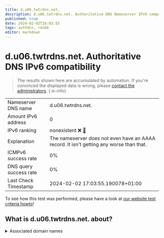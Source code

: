 ```yaml
---
title: d.u06.twtrdns.net.
description: d.u06.twtrdns.net. Authoritative DNS Nameserver IPv6 compatibility
published: true
date: 2024-02-02T16:03:55
tags: authdns, rank6
editor: markdown
---
```


# d.u06.twtrdns.net. Authoritative DNS IPv6 compatibility

> The results shown here are accumulated by automation. If you're convinced the displayed data is wrong, please [contact the administrators](/howto/chat). 
{.is-info}




|   |   |
| - | - |
| Nameserver DNS name | d.u06.twtrdns.net.
| Amount IPv6 address | 0
| IPv6 ranking | nonexistent :x: [🔗](/howto/ranking) |
| Explanation | The nameserver does not even have an AAAA record. It isn't getting any worse than that. |
| ICMPv6 success rate | 0%|
| DNS query success rate | 0% |
| Last Check Timestamp | 2024-02-02 17:03:55.190078+01:00 |

To see how this test was performed, please have a look at [our website test criteria howto](/howto/testcriteria/authdns)!


## What is d.u06.twtrdns.net. about?






<details>
<summary>Associated domain names</summary>

twitter.com

</details>
